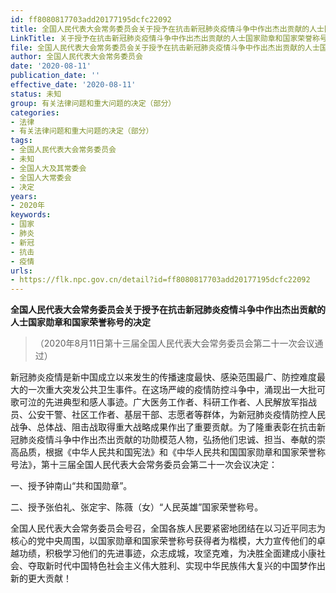 ```yaml
---
id: ff8080817703add20177195dcfc22092
title: 全国人民代表大会常务委员会关于授予在抗击新冠肺炎疫情斗争中作出杰出贡献的人士国家勋章和国家荣誉称号的决定
LinkTitle: 关于授予在抗击新冠肺炎疫情斗争中作出杰出贡献的人士国家勋章和国家荣誉称号的决定（2020）
file: 全国人民代表大会常务委员会关于授予在抗击新冠肺炎疫情斗争中作出杰出贡献的人士国家勋章和国家荣誉称号的决定_ff8080817703add20177195dcfc22092.docx
author: 全国人民代表大会常务委员会
date: '2020-08-11'
publication_date: ''
effective_date: '2020-08-11'
status: 未知
group: 有关法律问题和重大问题的决定（部分）
categories:
- 法律
- 有关法律问题和重大问题的决定（部分）
tags:
- 全国人民代表大会常务委员会
- 未知
- 全国人大及其常委会
- 全国人大常委会
- 决定
years:
- 2020年
keywords:
- 国家
- 肺炎
- 新冠
- 抗击
- 疫情
urls:
- https://flk.npc.gov.cn/detail?id=ff8080817703add20177195dcfc22092
---
```


**全国人民代表大会常务委员会关于授予在抗击新冠肺炎疫情斗争中作出杰出贡献的人士国家勋章和国家荣誉称号的决定**

> （2020年8月11日第十三届全国人民代表大会常务委员会第二十一次会议通过）

新冠肺炎疫情是新中国成立以来发生的传播速度最快、感染范围最广、防控难度最大的一次重大突发公共卫生事件。在这场严峻的疫情防控斗争中，涌现出一大批可歌可泣的先进典型和感人事迹。广大医务工作者、科研工作者、人民解放军指战员、公安干警、社区工作者、基层干部、志愿者等群体，为新冠肺炎疫情防控人民战争、总体战、阻击战取得重大战略成果作出了重要贡献。为了隆重表彰在抗击新冠肺炎疫情斗争中作出杰出贡献的功勋模范人物，弘扬他们忠诚、担当、奉献的崇高品质，根据《中华人民共和国宪法》和《中华人民共和国国家勋章和国家荣誉称号法》，第十三届全国人民代表大会常务委员会第二十一次会议决定：

一、授予钟南山“共和国勋章”。

二、授予张伯礼、张定宇、陈薇（女）“人民英雄”国家荣誉称号。

全国人民代表大会常务委员会号召，全国各族人民要紧密地团结在以习近平同志为核心的党中央周围，以国家勋章和国家荣誉称号获得者为楷模，大力宣传他们的卓越功绩，积极学习他们的先进事迹，众志成城，攻坚克难，为决胜全面建成小康社会、夺取新时代中国特色社会主义伟大胜利、实现中华民族伟大复兴的中国梦作出新的更大贡献！
